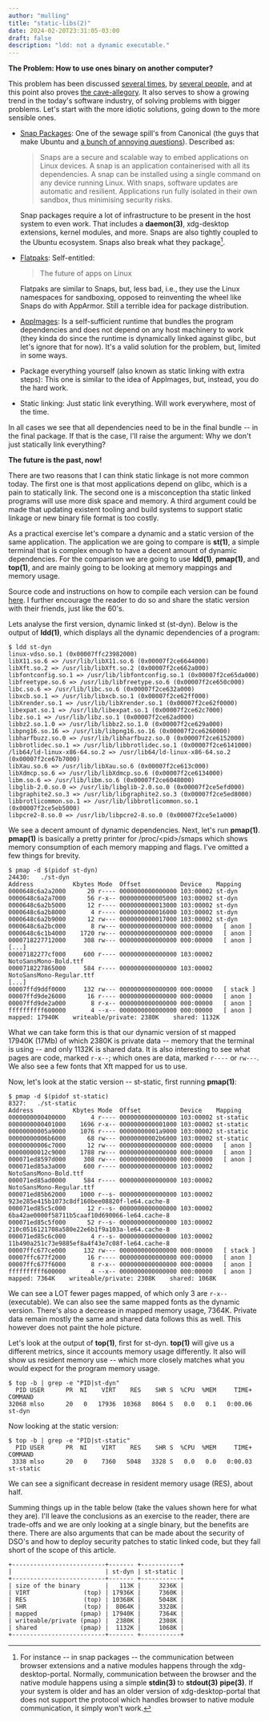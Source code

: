 ```yaml
---
author: "mulling"
title: "static-libs(2)"
date: 2024-02-20T23:31:05-03:00
draft: false
description: "ldd: not a dynamic executable."
---
```


**The Problem: How to use ones binary on another computer?**

This problem has been discussed [several times](https://drewdevault.com/dynlib.html), by [several people](https://news.ycombinator.com/item?id=23654353), and at this point also proves [the cave-allegory](https://en.wikipedia.org/wiki/Allegory_of_the_cave). It also serves to show a growing trend in the today's software industry, of solving problems with bigger problems. Let's start with the more idiotic solutions, going down to the more sensible ones.

* [Snap Packages](https://snapcraft.io/): One of the sewage spill's from Canonical (the guys that make Ubuntu and [a bunch of annoying questions](https://ubuntu.com/blog/written-interviews)). Described as:

    > Snaps are a secure and scalable way to embed applications on Linux devices. A snap is an application containerised with all its dependencies. A snap can be installed using a single command on any device running Linux. With snaps, software updates are automatic and resilient. Applications run fully isolated in their own sandbox, thus minimising security risks.

    Snap packages require a lot of infrastructure to be present in the host system to even work. That includes a **daemon(3)**, xdg-desktop extensions, kernel modules, and more. Snaps are also tightly coupled to the Ubuntu ecosystem. Snaps also break what they package[^1].
* [Flatpaks](https://www.flatpak.org/): Self-entitled:
    > The future of apps on Linux

    Flatpaks are similar to Snaps, but, less bad, i.e., they use the Linux namespaces for sandboxing, opposed to reinventing the wheel like Snaps do with AppArmor. Still a terrible idea for package distribution.
* [AppImages](https://appimage.org/): Is a self-sufficient runtime that bundles the program dependencies and does not depend on any host machinery to work (they kinda do since the runtime is dynamically linked against glibc, but let's ignore that for now). It's a valid solution for the problem, but, limited in some ways.
* Package everything yourself (also known as static linking with extra steps): This one is similar to the idea of AppImages, but, instead, you do the hard work.
* Static linking: Just static link everything. Will work everywhere, most of the time.

In all cases we see that all dependencies need to be in the final bundle -- in the final package. If that is the case, I'll raise the argument: Why we don't just statically link everything?

**The future is the past, now!**

There are two reasons that I can think static linkage is not more common today. The first one is that most applications depend on glibc, which is a pain to statically link. The second one is a misconception tha static linked programs will use more disk space and memory. A third argument could be made that updating existent tooling and build systems to support static linkage or new binary file format is too costly.

As a practical exercise let's compare a dynamic and a static version of the same application. The application we are going to compare is **st(1)**, a simple terminal that is complex enough to have a decent amount of dynamic dependencies. For the comparison we are going to use **ldd(1)**, **pmap(1)**, and **top(1)**, and are mainly going to be looking at memory mappings and memory usage.

Source code and instructions on how to compile each version can be found [here](https://github.com/Mulling/st). I further encourage the reader to do so and share the static version with their friends, just like the 60's.

Lets analyse the first version, dynamic linked st (st-dyn). Below is the output of **ldd(1)**, which displays all the dynamic dependencies of a program:

```shell {linenos=false}
$ ldd st-dyn
linux-vdso.so.1 (0x00007ffc23982000)
libX11.so.6 => /usr/lib/libX11.so.6 (0x00007f2ce6644000)
libXft.so.2 => /usr/lib/libXft.so.2 (0x00007f2ce662a000)
libfontconfig.so.1 => /usr/lib/libfontconfig.so.1 (0x00007f2ce65da000)
libfreetype.so.6 => /usr/lib/libfreetype.so.6 (0x00007f2ce650c000)
libc.so.6 => /usr/lib/libc.so.6 (0x00007f2ce632a000)
libxcb.so.1 => /usr/lib/libxcb.so.1 (0x00007f2ce62ff000)
libXrender.so.1 => /usr/lib/libXrender.so.1 (0x00007f2ce62f0000)
libexpat.so.1 => /usr/lib/libexpat.so.1 (0x00007f2ce62c7000)
libz.so.1 => /usr/lib/libz.so.1 (0x00007f2ce62ad000)
libbz2.so.1.0 => /usr/lib/libbz2.so.1.0 (0x00007f2ce629a000)
libpng16.so.16 => /usr/lib/libpng16.so.16 (0x00007f2ce6260000)
libharfbuzz.so.0 => /usr/lib/libharfbuzz.so.0 (0x00007f2ce6152000)
libbrotlidec.so.1 => /usr/lib/libbrotlidec.so.1 (0x00007f2ce6141000)
/lib64/ld-linux-x86-64.so.2 => /usr/lib64/ld-linux-x86-64.so.2 (0x00007f2ce67b7000)
libXau.so.6 => /usr/lib/libXau.so.6 (0x00007f2ce613c000)
libXdmcp.so.6 => /usr/lib/libXdmcp.so.6 (0x00007f2ce6134000)
libm.so.6 => /usr/lib/libm.so.6 (0x00007f2ce6048000)
libglib-2.0.so.0 => /usr/lib/libglib-2.0.so.0 (0x00007f2ce5efd000)
libgraphite2.so.3 => /usr/lib/libgraphite2.so.3 (0x00007f2ce5ed8000)
libbrotlicommon.so.1 => /usr/lib/libbrotlicommon.so.1 (0x00007f2ce5eb5000)
libpcre2-8.so.0 => /usr/lib/libpcre2-8.so.0 (0x00007f2ce5e1a000)
```

We see a decent amount of dynamic dependencies. Next, let's run **pmap(1)**. **pmap(1)** is basically a pretty printer for /proc/\<pid\>/smaps which shows memory consumption of each memory mapping and flags. I've omitted a few things for brevity.
```shell {linenos=false}
$ pmap -d $(pidof st-dyn)
24430:   ./st-dyn
Address           Kbytes Mode  Offset           Device    Mapping
0000648c6a2a2000      20 r---- 0000000000000000 103:00002 st-dyn
0000648c6a2a7000      56 r-x-- 0000000000005000 103:00002 st-dyn
0000648c6a2b5000      12 r---- 0000000000013000 103:00002 st-dyn
0000648c6a2b8000       4 r---- 0000000000016000 103:00002 st-dyn
0000648c6a2b9000      12 rw--- 0000000000017000 103:00002 st-dyn
0000648c6a2bc000       8 rw--- 0000000000000000 000:00000   [ anon ]
0000648c6c1b4000    1720 rw--- 0000000000000000 000:00000   [ anon ]
0000718227712000     308 rw--- 0000000000000000 000:00000   [ anon ]
[...]
00007182277cf000     600 r---- 0000000000000000 103:00002 NotoSansMono-Bold.ttf
0000718227865000     584 r---- 0000000000000000 103:00002 NotoSansMono-Regular.ttf
[...]
00007ffd9ddf0000     132 rw--- 0000000000000000 000:00000   [ stack ]
00007ffd9de26000      16 r---- 0000000000000000 000:00000   [ anon ]
00007ffd9de2a000       8 r-x-- 0000000000000000 000:00000   [ anon ]
ffffffffff600000       4 --x-- 0000000000000000 000:00000   [ anon ]
mapped: 17940K    writeable/private: 2380K    shared: 1132K
```

What we can take form this is that our dynamic version of st mapped 17940K (17Mb) of which 2380K is private data -- memory that the terminal is using -- and only 1132K is shared data. It is also interesting to see what pages are code, marked `r-x--`; which ones are data, marked `r----` or `rw---`. We also see a few fonts that Xft mapped for us to use.

Now, let's look at the static version -- st-static, first running **pmap(1)**:
```shell {linenos=false}
$ pmap -d $(pidof st-static)
8327:   ./st-static
Address           Kbytes Mode  Offset           Device    Mapping
0000000000400000       4 r---- 0000000000000000 103:00002 st-static
0000000000401000    1696 r-x-- 0000000000001000 103:00002 st-static
00000000005a9000    1076 r---- 00000000001a9000 103:00002 st-static
00000000006b6000      68 rw--- 00000000002b6000 103:00002 st-static
00000000006c7000      12 rw--- 0000000000000000 000:00000   [ anon ]
00000000012c9000    1788 rw--- 0000000000000000 000:00000   [ anon ]
000071ed8597d000     308 rw--- 0000000000000000 000:00000   [ anon ]
000071ed85a3a000     600 r---- 0000000000000000 103:00002 NotoSansMono-Bold.ttf
000071ed85ad0000     584 r---- 0000000000000000 103:00002 NotoSansMono-Regular.ttf
000071ed85b62000    1000 r--s- 0000000000000000 103:00002 923e285e415b1073c8df160bee08820f-le64.cache-8
000071ed85c5c000      12 r--s- 0000000000000000 103:00002 6ba42ae0000f58711b5caaf10d690066-le64.cache-8
000071ed85c5f000      52 r--s- 0000000000000000 103:00002 210c0516121708a580e22e6b1f9a103a-le64.cache-8
000071ed85c6c000       4 r--s- 0000000000000000 103:00002 11b490a251c73e9885ef8a4f43e7c08f-le64.cache-8
00007ffc677ce000     132 rw--- 0000000000000000 000:00000   [ stack ]
00007ffc677f2000      16 r---- 0000000000000000 000:00000   [ anon ]
00007ffc677f6000       8 r-x-- 0000000000000000 000:00000   [ anon ]
ffffffffff600000       4 --x-- 0000000000000000 000:00000   [ anon ]
mapped: 7364K    writeable/private: 2308K    shared: 1068K
```

We can see a LOT fewer pages mapped, of which only 3 are `r-x--` (executable). We can also see the same mapped fonts as the dynamic version. There's also a decrease in mapped memory usage, 7364K. Private data remain mostly the same and shared data follows this as well. This however does not paint the hole picture.

Let's look at the output of **top(1)**, first for st-dyn. **top(1)** will give us a different metrics, since it accounts memory usage differently. It also will show us resident memory use -- which more closely matches what you would expect for the program memory usage.

```shell {linenos=false}
$ top -b | grep -e "PID|st-dyn"
  PID USER      PR  NI    VIRT    RES    SHR S  %CPU  %MEM     TIME+ COMMAND
32068 mlso      20   0   17936  10368   8064 S   0.0   0.1   0:00.06 st-dyn
```

Now looking at the static version:
```shell {linenos=false}
$ top -b | grep -e "PID|st-static"
  PID USER      PR  NI    VIRT    RES    SHR S  %CPU  %MEM     TIME+ COMMAND
 3338 mlso      20   0    7360   5048   3328 S   0.0   0.0   0:00.03 st-static
```

We can see a significant decrease in resident memory usage (RES), about half.

Summing things up in the table below (take the values shown here for what they are). I'll leave the conclusions as an exercise to the reader, there are trade-offs and we are only looking at a single binary, but the benefits are there. There are also arguments that can be made about the security of DSO's and how to deploy security patches to static linked code, but they fall short of the scope of this article.

```shell {linenos=false,class=table}
+--------------------------+------- +-----------+
|                          | st-dyn | st-static |
+--------------------------+------- +-----------+
| size of the binary       |   113K |     3236K |
| VIRT               (top) | 17936K |     7360K |
| RES                (top) | 10368K |     5048K |
| SHR                (top) |  8064K |     3328K |
| mapped            (pmap) | 17940K |     7364K |
| writeable/private (pmap) |  2380K |     2308K |
| shared            (pmap) |  1132K |     1068K |
+--------------------------+------- +-----------+
```

[^1]: For instance -- in snap packages -- the communication between browser extensions and a native modules happens through the xdg-desktop-portal. Normally, communication between the browser and the native module happens using a simple **stdin(3)** to **stdout(3)** **pipe(3)**. If your system is older and has an older version of xdg-desktop-portal that does not support the protocol which handles browser to native module communication, it simply won't work.
